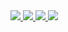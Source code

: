 <a href="https://fydne.xyz">
  <img src="https://github-readme-stats.vercel.app/api?username=fydne&count_private=true&theme=chartreuse-dark&show_icons=true">
</a>

<a href="https://fydne.xyz">
  <img src="https://github-readme-stats.vercel.app/api/top-langs?username=fydne&count_private=true&theme=chartreuse-dark&layout=compact">
</a>

<a href="https://github.com/fydne/Qurre-sl">
  <img src="https://github-readme-stats.vercel.app/api/pin?username=fydne&repo=Qurre-sl&count_private=true&theme=chartreuse-dark&layout=compact">
</a>
<a href="https://github.com/fydne/SCPDiscordLogs">
  <img src="https://github-readme-stats.vercel.app/api/pin?username=fydne&repo=SCPDiscordLogs&count_private=true&theme=chartreuse-dark&layout=compact">
</a>
